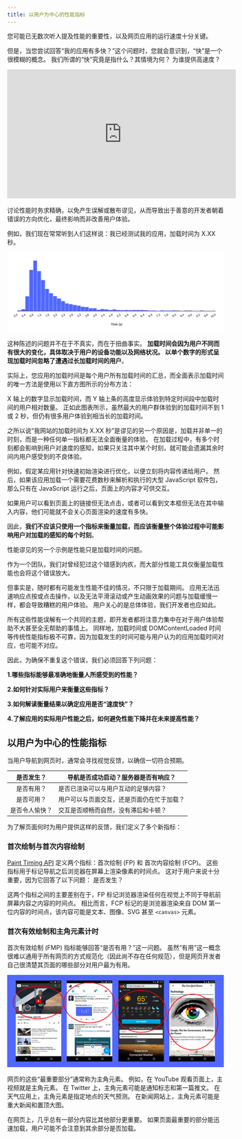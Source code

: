 ```yaml
---
title: 以用户为中心的性能指标
---
```


您可能已无数次听人提及性能的重要性，以及网页应用的运行速度十分关键。

但是，当您尝试回答“我的应用有多快？”这个问题时，您就会意识到，“快”是一个很模糊的概念。 我们所谓的“快”究竟是指什么？其情境为何？ 为谁提供高速度？

<iframe width="532" height="299" src="https://www.youtube.com/embed/6Ljq-Jn-EgU" frameborder="0" allow="accelerometer; autoplay; encrypted-media; gyroscope; picture-in-picture" allowfullscreen></iframe>

讨论性能时务求精确，以免产生误解或散布谬见，从而导致出于善意的开发者朝着错误的方向优化，最终影响而非改善用户体验。

例如，我们现在常常听到人们这样说：我已经测试我的应用，加载时间为 X.XX 秒。

![](./img/perf-metrics-histogram.png)

这种陈述的问题并不在于不真实，而在于扭曲事实。 **加载时间会因为用户不同而有很大的变化，具体取决于用户的设备功能以及网络状况。 以单个数字的形式呈现加载时间忽略了遭遇过长加载时间的用户**。

实际上，您应用的加载时间是每个用户所有加载时间的汇总，而全面表示加载时间的唯一方法是使用以下直方图所示的分布方法：

X 轴上的数字显示加载时间，而 Y 轴上条的高度显示体验到特定时间段中加载时间的用户相对数量。 正如此图表所示，虽然最大的用户群体验到的加载时间不到 1 或 2 秒，但仍有很多用户体验到相当长的加载时间。

之所以说“我网站的加载时间为 X.XX 秒”是谬见的另一个原因是，加载并非单一的时刻，而是一种任何单一指标都无法全面衡量的体验。 在加载过程中，有多个时刻都会影响到用户对速度的感知，如果只关注其中某个时刻，就可能会遗漏其余时间内用户感受到的不良体验。

例如，假定某应用针对快速初始渲染进行优化，以便立刻将内容传递给用户。 然后，如果该应用加载一个需要花费数秒来解析和执行的大型 JavaScript 软件包，那么只有在 JavaScript 运行之后，页面上的内容才可供交互。

如果用户可以看到页面上的链接但无法点击，或者可以看到文本框但无法在其中输入内容，他们可能就不会关心页面渲染的速度有多快。

因此，**我们不应该只使用一个指标来衡量加载，而应该衡量整个体验过程中可能影响用户对加载的感知的每个时刻**。

性能谬见的另一个示例是性能只是加载时间的问题。

作为一个团队，我们对曾经犯过这个错感到内疚，而大部分性能工具仅衡量加载性能也会将这个错误放大。

但事实是，随时都有可能发生性能不佳的情况，不只限于加载期间。 应用无法迅速响应点按或点击操作，以及无法平滑滚动或产生动画效果的问题与加载缓慢一样，都会导致糟糕的用户体验。 用户关心的是总体体验，我们开发者也应如此。

所有这些性能误解有一个共同的主题，即开发者都将注意力集中在对于用户体验帮助不大甚至全无帮助的事情上。 同样地，加载时间或 DOMContentLoaded 时间等传统性能指标极不可靠，因为加载发生的时间可能与用户认为的应用加载时间对应，也可能不对应。

因此，为确保不重复这个错误，我们必须回答下列问题：

**1.哪些指标能够最准确地衡量人所感受到的性能？**

**2.如何针对实际用户来衡量这些指标？**

**3.如何解读衡量结果以确定应用是否“速度快”？**

**4.了解应用的实际用户性能之后，如何避免性能下降并在未来提高性能？**

## 以用户为中心的性能指标

当用户导航到网页时，通常会寻找视觉反馈，以确信一切符合预期。


|是否发生？|	导航是否成功启动？服务器是否有响应？|
|:-:|---|
|是否有用？|	是否已渲染可以与用户互动的足够内容？|
|是否可用？|	用户可以与页面交互，还是页面仍在忙于加载？|
|是否令人愉快？|	交互是否顺畅而自然，没有滞后和卡顿？|

为了解页面何时为用户提供这样的反馈，我们定义了多个新指标：

### 首次绘制与首次内容绘制

[Paint Timing API](https://github.com/WICG/paint-timing) 定义两个指标：首次绘制 (FP) 和 首次内容绘制 (FCP)。 这些指标用于标记导航之后浏览器在屏幕上渲染像素的时间点。 这对于用户来说十分重要，因为它回答了以下问题： 是否发生？

这两个指标之间的主要差别在于，FP 标记浏览器渲染任何在视觉上不同于导航前屏幕内容之内容的时间点。 相比而言，FCP 标记的是浏览器渲染来自 DOM 第一位内容的时间点，该内容可能是文本、图像、SVG 甚至 ```<canvas>``` 元素。

### 首次有效绘制和主角元素计时

首次有效绘制 (FMP) 指标能够回答“是否有用？”这一问题。 虽然“有用”这一概念很难以通用于所有网页的方式规范化（因此尚不存在任何规范），但是网页开发者自己很清楚其页面的哪些部分对用户最为有用。

![](./img/perf-metrics-hero-elements.png)

网页的这些“最重要部分”通常称为主角元素。 例如，在 YouTube 观看页面上，主视频就是主角元素。 在 Twitter 上，主角元素可能是通知标志和第一篇推文。 在天气应用上，主角元素是指定地点的天气预测。 在新闻网站上，主角元素可能是重大新闻和置顶大图。

在网页上，几乎总有一部分内容比其他部分更重要。 如果页面最重要的部分能迅速加载，用户可能不会注意到其余部分是否加载。